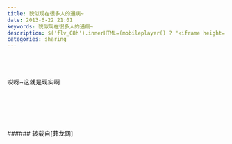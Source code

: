 ```yaml
---
title: 貌似现在很多人的通病~
date: 2013-6-22 21:01
keywords: 貌似现在很多人的通病~
description: $('flv_C8h').innerHTML=(mobileplayer() ? "<iframe height='375' width='500' src='http://www.youtube.com/embed/_OMHior_Y3M' frameborder=0 allowfullscreen></iframe>" : AC_FL_RunContent('width', '500', 'height', '375', 'allowNetworking', 'internal', 'allowScriptAccess', 'never', 'src', 'http://www.youtube.com/v/_OMHior_Y3M&hl=zh_CN&fs=1', 'quality', 'high', 'bgcolor', '#ffffff', 'wmode', 'transparent', 'allowfullscreen', 'true'));哎呀~这就是现实啊
categories: sharing
---
```

<td class="t_f" id="postmessage_7221">

<span id="flv_C8h"></span><script reload="1" type="70b9edad1f1d2123d59c0c9d-text/javascript">$('flv_C8h').innerHTML=(mobileplayer() ? "<iframe height='375' width='500' src='http://www.youtube.com/embed/_OMHior_Y3M' frameborder=0 allowfullscreen></iframe>" : AC_FL_RunContent('width', '500', 'height', '375', 'allowNetworking', 'internal', 'allowScriptAccess', 'never', 'src', 'http://www.youtube.com/v/_OMHior_Y3M&hl=zh_CN&fs=1', 'quality', 'high', 'bgcolor', '#ffffff', 'wmode', 'transparent', 'allowfullscreen', 'true'));</script><br/>
<br/>
<br/>
哎呀~这就是现实啊<br/>
<br/>
<br/>
<br/>
<br/>
<br/>
</td>
###### 转载自[菲龙网]